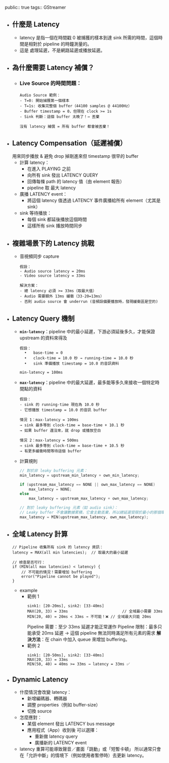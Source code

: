 public:: true
tags:: GStreamer

- ## 什麼是 Latency
	- latency 是指一個在時間戳 0 被捕獲的樣本到達 sink 所需的時間，這個時間是相對於 pipeline 的時鐘測量的。
	- 這是 處理延遲，不是網路延遲或播放延遲。
- ## 為什麼需要 Latency 補償？
	- ### Live Source 的時間問題：
	  ```
	  Audio Source 範例：
	  - T=0: 開始捕獲第一個樣本
	  - T=1s: 收集完整個 buffer（44100 samples @ 44100Hz）
	  - Buffer timestamp = 0，但現在 clock >= 1s
	  - Sink 判斷：這個 buffer 太晚了！→ 丟棄
	  
	  沒有 latency 補償 = 所有 buffer 都會被丟棄！
	  ```
- ## Latency Compensation（延遲補償）
  用來同步播放 & 避免 drop 掉剛進來但 timestamp 很早的 buffer
	- 計算 latency：
		- 在進入 PLAYING 之前
		- 向所有 sink 發出 LATENCY QUERY
		- 回傳每條 path 的 latency 值（由 element 報告）
		- pipeline 取 最大 latency
	- 廣播 LATENCY event：
		- 將這個 latency 值透過 LATENCY 事件廣播給所有 element（尤其是 sink）
	- sink 等待播放：
		- 每個 sink 都延後播放這個時間
		- 這樣所有 sink 播放時間同步
- ## 複雜場景下的 Latency 挑戰
	- 音視頻同步 capture
	  ```
	  假設：
	  - Audio source latency = 20ms  
	  - Video source latency = 33ms
	  
	  解決方案：
	  - 總 latency 必須 >= 33ms（取最大值）
	  - Audio 需要額外 13ms 緩衝（33-20=13ms）
	  - 否則 audio source 會 underrun (音頻設備要播放時，發現緩衝區是空的)
	  ```
- ## Latency Query 機制
	- **`min-latency`**：pipeline 中的最小延遲，下游必須延後多久，才能保證 upstream 的資料來得及
	  ```
	  假設：
	  	•	base-time = 0
	  	•	clock-time = 10.0 秒 → running-time = 10.0 秒
	  	•	sink 準備播放 timestamp = 10.0 的音訊資料
	  
	  min-latency = 100ms
	  
	  ```
	- **`max-latency`**：pipeline 中的最大延遲，最多能等多久來接收一個特定時間點的資料
	  ```
	  假設：
	  - sink 的 running-time 現在為 10.0 秒
	  - 它想播放 timestamp = 10.0 的音訊 buffer
	  
	  情況 1：max-latency = 100ms
	  → sink 最多等到 clock-time = base-time + 10.1 秒
	  → 如果 buffer 還沒來，就 drop 或播放空白
	  
	  情況 2：max-latency = 500ms
	  → sink 最多等到 clock-time = base-time + 10.5 秒
	  → 有更多緩衝時間等待這個 buffer
	  ```
	- 計算規則
	  ```c
	  // 對於非 leaky buffering 元素：
	  min_latency = upstream_min_latency + own_min_latency;
	  
	  if (upstream_max_latency == NONE || own_max_latency == NONE)
	      max_latency = NONE;
	  else
	      max_latency = upstream_max_latency + own_max_latency;
	  
	  // 對於 leaky buffering 元素（如 audio sink）：
	  // Leaky buffer 不會讓數據累積，它會主動丟棄，所以總延遲受限於最小的那個環節
	  max_latency = MIN(upstream_max_latency, own_max_latency);
	  ```
- ## 全域 Latency 計算
  ```
  // Pipeline 收集所有 sink 的 latency 資訊：
  latency = MAX(all min latencies);  // 取最大的最小延遲
  
  // 檢查是否可行：
  if (MIN(all max latencies) < latency) {
      // 不可能的情況！需要增加 buffering
      error("Pipeline cannot be played");
  }
  ```
	- example
		- 範例 1
		  ```
		  sink1: [20-20ms], sink2: [33-40ms]
		  MAX(20, 33) = 33ms						// 全域最小需要 33ms
		  MIN(20, 40) = 20ms < 33ms → 不可能！❌	// 全域最大只能 20ms
		  ```
		  Pipeline 需要：至少 33ms 延遲才能正常運作
		  Pipeline 限制：最多只能承受 20ms 延遲
		  → 這個 pipeline 無法同時滿足所有元素的需求
		  **解決方法**：在 chain 中加入 queue 來增加 buffering。
		- 範例 2
		  ```
		  sink1: [20-50ms], sink2: [33-40ms]  
		  MAX(20, 33) = 33ms
		  MIN(50, 40) = 40ms >= 33ms → latency = 33ms ✅
		  ```
- ## Dynamic Latency
	- 什麼情況會改變 latency：
		- 新增編碼器、轉碼器
		- 調整 properties（例如 buffer-size）
		- 切換 source
	- 怎麼應對：
		- 某個 element 發出 LATENCY bus message
		- 應用程式（App）收到後 可以選擇：
			- 重新做 latency query
			- 廣播新的 LATENCY event
	- latency 重算可能導致聲音／畫面「跳動」或「短暫卡頓」
	  所以通常只會在「允許中斷」的情境下（例如使用者暫停時）去更新 latency。